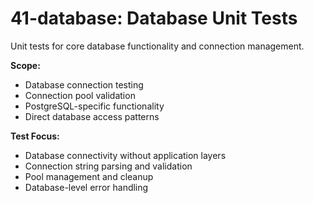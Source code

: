 # 41-database: Database Unit Tests

Unit tests for core database functionality and connection management.

**Scope:**
- Database connection testing
- Connection pool validation
- PostgreSQL-specific functionality
- Direct database access patterns

**Test Focus:**
- Database connectivity without application layers
- Connection string parsing and validation
- Pool management and cleanup
- Database-level error handling